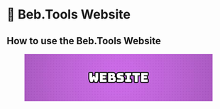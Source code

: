 # 🔗 Beb.Tools Website

## How to use the Beb.Tools Website

<figure><img src="../.gitbook/assets/website_banner (1).jpg" alt=""><figcaption></figcaption></figure>
